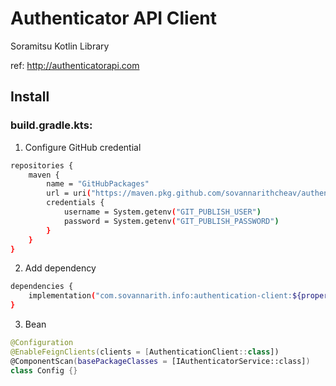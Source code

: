# Authenticator API Client
Soramitsu Kotlin Library

ref: http://authenticatorapi.com

## Install

### build.gradle.kts:
1. Configure GitHub credential
```sh
repositories {
    maven {
        name = "GitHubPackages"
        url = uri("https://maven.pkg.github.com/sovannarithcheav/authenticator-api-client")
        credentials {
            username = System.getenv("GIT_PUBLISH_USER")
            password = System.getenv("GIT_PUBLISH_PASSWORD")
        }
    }
}
```
2. Add dependency
```sh
dependencies {
  	implementation("com.sovannarith.info:authentication-client:${property("authentication-client-version")}")
}
```

3. Bean
```kotlin
@Configuration
@EnableFeignClients(clients = [AuthenticationClient::class])
@ComponentScan(basePackageClasses = [IAuthenticatorService::class])
class Config {}
```
